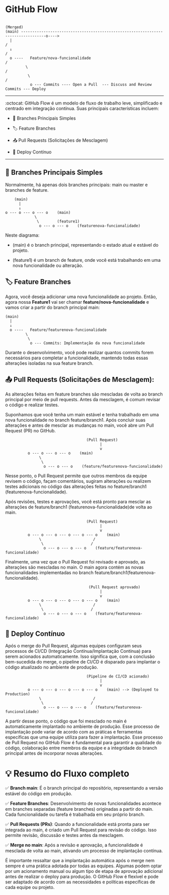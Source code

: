 # GitHub Flow

                                                                                         (Merged)
    (main) ---------------------------------------------------------------------------------o---->
      |                                                                                    /
      ↓                                                                                   /
      o ----   Feature/nova-funcionalidade                                               / 
             \                                                                          /
              \                                                                        /
               o --- Commits ---- Open a Pull  --- Discuss and Review Commits --- Deploy

--------------------------------------------------------------------------------------
:octocat: GitHub Flow é um modelo de fluxo de trabalho leve, simplificado e centrado em integração contínua. Suas principais características incluem:

* :bookmark: Branches Principais Simples

* :label: Feature Branches

* :outbox_tray: Pull Requests (Solicitações de Mesclagem)

* :rocket: Deploy Contínuo

--------------------------------------------------------------------------------------

## :bookmark: Branches Principais Simples

Normalmente, há apenas dois branches principais: main ou master e branches de feature.
        
        (main)
          |
          ↓
    o --- o --- o --- o    (main)
                 \
                  \        (feature1) 
                   o --- o --- o    (featurenova-funcionalidade)

Neste diagrama:

* (main) é o branch principal, representando o estado atual e estável do projeto.

* (feature1) é um branch de feature, onde você está trabalhando em uma nova funcionalidade ou alteração.

## :label: Feature Branches

Agora, você deseja adicionar uma nova funcionalidade ao projeto. Então, agora nossa **Feature1** vai ser chamar **feature/nova-funcionalidade** e vamos criar  a partir do branch principal main:

    (main)
      |
      ↓
      o ----   Feature/featurenova-funcionalidade
             \
              \        
               o --- Commits: Implementação da nova funcionalidade
               
Durante o desenvolvimento, você pode realizar quantos commits forem necessários para completar a funcionalidade, mantendo todas essas alterações isoladas na sua feature branch.

## :outbox_tray: Pull Requests (Solicitações de Mesclagem): 
As alterações feitas em feature branches são mescladas de volta ao branch principal por meio de pull requests. Antes da mesclagem, é comum revisar o código e realizar testes.

Suponhamos que você tenha um main estável e tenha trabalhado em uma nova funcionalidade no branch feature/branch1. Após concluir suas alterações e antes de mesclar as mudanças no main, você abre um Pull Request (PR) no GitHub.
                                       
                                        (Pull Request)
                                              |
                                              v
              o --- o --- o --- o    (main)
                   \
                    \
                     o --- o --- o    (feature/featurenova-funcionalidade)
Nesse ponto, o Pull Request permite que outros membros da equipe revisem o código, façam comentários, sugiram alterações ou realizem testes adicionais no código das alterações feitas no feature/branch1 (featurenova-funcionalidade).

Após revisões, testes e aprovações, você está pronto para mesclar as alterações de feature/branch1 (featurenova-funcionalidade)de volta ao main.
                                        
                                        (Pull Request)       
                                              |
                                              v
              o --- o --- o --- o --- o --- o    (main)
                   \                       /
                    \                     /
                     o --- o --- o --- o    (feature/featurenova-funcionalidade)

Finalmente, uma vez que o Pull Request foi revisado e aprovado, as alterações são mescladas no main. O main agora contém as novas funcionalidades implementadas no branch feature/branch1(featurenova-funcionalidade).

                                         (Pull Request aprovado)
                                              |
                                              v
              o --- o --- o --- o --- o --- o    (main)
                   \                       /
                    \                     /
                     o --- o --- o --- o    (feature/featurenova-funcionalidade)
## :rocket: Deploy Contínuo
Após o merge do Pull Request, algumas equipes configuram seus processos de CI/CD (Integração Contínua/Implantação Contínua) para serem acionados automaticamente. Isso significa que, com a conclusão bem-sucedida do merge, o pipeline de CI/CD é disparado para implantar o código atualizado no ambiente de produção.

                                        (Pipeline de CI/CD acionado)
                                              |
                                              v
              o --- o --- o --- o --- o --- o    (main) --> (Deployed to Production)
                   \                       /
                    \                     /
                     o --- o --- o --- o    (feature/featurenova-funcionalidade)


A partir desse ponto, o código que foi mesclado no main é automaticamente implantado no ambiente de produção. Esse processo de implantação pode variar de acordo com as práticas e ferramentas específicas que uma equipe utiliza para fazer a implantação. Esse processo de Pull Request no GitHub Flow é fundamental para garantir a qualidade do código, colaboração entre membros da equipe e a integridade do branch principal antes de incorporar novas alterações.

# :bulb: Resumo do Fluxo completo

:white_check_mark: **Branch main**: É o branch principal do repositório, representando a versão estável do código em produção.

:white_check_mark: **Feature Branches**: Desenvolvimento de novas funcionalidades acontece em branches separadas (feature branches) originadas a partir do main. Cada funcionalidade ou tarefa é trabalhada em seu próprio branch.

:white_check_mark: **Pull Requests (PRs)**: Quando a funcionalidade está pronta para ser integrada ao main, é criado um Pull Request para revisão do código. Isso permite revisão, discussão e testes antes da mesclagem.

:white_check_mark: **Merge no main**: Após a revisão e aprovação, a funcionalidade é mesclada de volta ao main, ativando um processo de implantação contínua.

É importante ressaltar que a implantação automática após o merge nem sempre é uma prática adotada por todas as equipes. Algumas podem optar por um acionamento manual ou algum tipo de etapa de aprovação adicional antes de realizar o deploy para produção. O GitHub Flow é flexível e pode ser adaptado de acordo com as necessidades e políticas específicas de cada equipe ou projeto.
